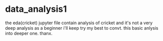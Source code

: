 # data_analysis1
the eda(cricket) jupyter file contain analysis of cricket 
and it's not a very deep analysis
as a beginner i'll keep try my best to convt. this basic anlysis into deeper one.
thanx.
